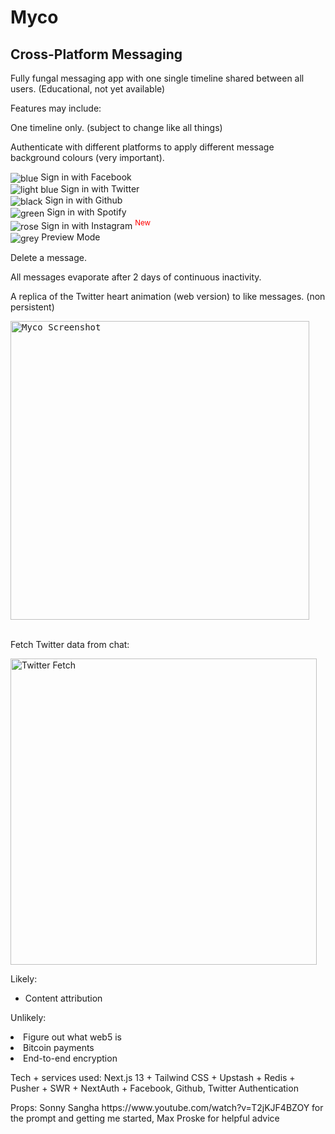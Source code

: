# Myco

## Cross-Platform Messaging

Fully fungal messaging app with one single timeline shared between all users. (Educational, not yet available)

Features may include:

One timeline only. (subject to change like all things)

Authenticate with different platforms to apply different message background colours (very important).

<img valign='middle' alt='blue' src='https://readme-swatches.vercel.app/4267B2'/> Sign in with Facebook<br/>
<img valign='middle' alt='light blue' src='https://readme-swatches.vercel.app/1DA1F2'/> Sign in with Twitter<br/>
<img valign='middle' alt='black' src='https://readme-swatches.vercel.app/171515'/> Sign in with Github<br/>
<img valign='middle' alt='green' src='https://readme-swatches.vercel.app/1DB954'/> Sign in with Spotify<br/>
<img valign='middle' alt='rose' src='https://readme-swatches.vercel.app/E1306C'/> Sign in with Instagram <sup style="color: red;">New</sup><br/>
<img valign='middle' alt='grey' src='https://readme-swatches.vercel.app/8899A6'/> Preview Mode

Delete a message.

All messages evaporate after 2 days of continuous inactivity.

A replica of the Twitter heart animation (web version) to like messages. (non persistent)

<kbd>
<img width="478" alt="Myco Screenshot" src="https://user-images.githubusercontent.com/4672139/204114211-6240ba1c-2fa3-4f1a-94e1-125c17c93147.png">
</kbd>
<br/>
<br/>

Fetch Twitter data from chat:

<img width="490" alt="Twitter Fetch" src="https://user-images.githubusercontent.com/4672139/203924274-5bc16b32-686d-4d50-9b98-d9bd58991cdc.gif">

<p>Likely:</p>
<ul>
<li>Content attribution</li>
</ul>
<p>Unlikely:</p>
<li>Figure out what web5 is</li>
<li>Bitcoin payments</li>
<li>End-to-end encryption</li>
</ul>
<p>Tech + services used: Next.js 13 + Tailwind CSS + Upstash + Redis + Pusher + SWR + NextAuth + Facebook, Github, Twitter Authentication</p>
<p>Props: Sonny Sangha https://www.youtube.com/watch?v=T2jKJF4BZOY for the prompt and getting me started, Max Proske for helpful advice</p>
